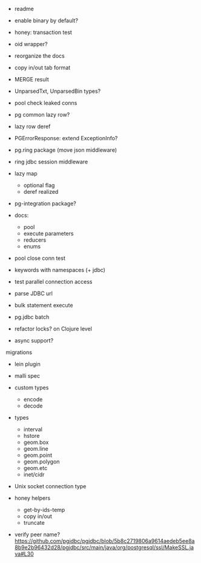 
- readme

- enable binary by default?

- honey: transaction test

- oid wrapper?
- reorganize the docs
- copy in/out tab format

- MERGE result

- UnparsedTxt, UnparsedBin types?

- pool check leaked conns

- pg common lazy row?
- lazy row deref

- PGErrorResponse: extend ExceptionInfo?

- pg.ring package (move json middleware)
- ring jdbc session middleware

- lazy map
  - optional flag
  - deref realized

- pg-integration package?

- docs:
  - pool
  - execute parameters
  - reducers
  - enums

- pool close conn test
- keywords with namespaces (+ jdbc)
- test parallel connection access
- parse JDBC url
- bulk statement execute
- pg.jdbc batch

- refactor locks? on Clojure level

- async support?

migrations
- lein plugin

- malli spec

- custom types
  - encode
  - decode

- types
  - interval
  - hstore
  - geom.box
  - geom.line
  - geom.point
  - geom.polygon
  - geom.etc
  - inet/cidr

- Unix socket connection type

- honey helpers
  - get-by-ids-temp
  - copy in/out
  - truncate

- verify peer name? https://github.com/pgjdbc/pgjdbc/blob/5b8c2719806a9614aedeb5ee8a8b9e2b96432d28/pgjdbc/src/main/java/org/postgresql/ssl/MakeSSL.java#L30

